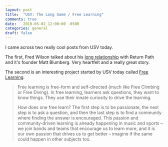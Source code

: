 ```yaml
---
layout: post
title:  "USV: The Long Game / Free Learning"
comments: true
date:   2019-05-02 12:00:00 -0500
categories: general
draft: false 
---
```


I came across two really cool posts from USV today. 

The first, Fred Wilson talked about his [long relationship](https://avc.com/2019/05/the-long-game/) with Return Path and it's founder Matt Blumberg. Very heartfelt and a really great story. 

The second is an interesting project started by USV today called [Free Learning](https://freelearners.org/). 

> Free learning is free-form and self-directed (much like Free Climbing or Free Diving). In free learning, learners ask questions, they want to know things. They use their innate curiosity to drive the learning. 
>
> How does one free learn? The first step is to be passionate, the next step is to ask a question, and then the last step is to find a community where finding the answer is encouraged. This passion and community-driven learning is already happening in music and sports – we join bands and teams that encourage us to learn more, and it is our own passion that drives us to get better – imagine if the same could happen in other subjects too.

